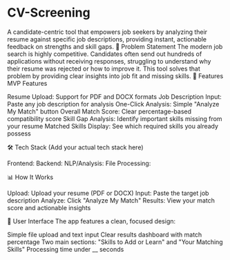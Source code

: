# CV-Screening
A candidate-centric tool that empowers job seekers by analyzing their resume against specific job descriptions, providing instant, actionable feedback on strengths and skill gaps.
🎯 Problem Statement
The modern job search is highly competitive. Candidates often send out hundreds of applications without receiving responses, struggling to understand why their resume was rejected or how to improve it. This tool solves that problem by providing clear insights into job fit and missing skills.
🚀 Features
MVP Features

Resume Upload: Support for PDF and DOCX formats
Job Description Input: Paste any job description for analysis
One-Click Analysis: Simple "Analyze My Match" button
Overall Match Score: Clear percentage-based compatibility score
Skill Gap Analysis: Identify important skills missing from your resume
Matched Skills Display: See which required skills you already possess

🛠️ Tech Stack
(Add your actual tech stack here)

Frontend:
Backend:
NLP/Analysis:
File Processing:

📊 How It Works

Upload: Upload your resume (PDF or DOCX)
Input: Paste the target job description
Analyze: Click "Analyze My Match"
Results: View your match score and actionable insights

🎨 User Interface
The app features a clean, focused design:

Simple file upload and text input
Clear results dashboard with match percentage
Two main sections: "Skills to Add or Learn" and "Your Matching Skills"
Processing time under __ seconds
